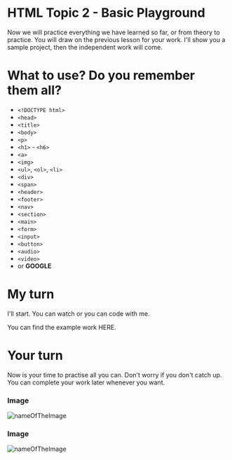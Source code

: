 # HTML Topic 2 - Basic Playground

Now we will practice everything we have learned so far, or from theory to practice. You will draw on the previous lesson for your work. I'll show you a sample project, then the independent work will come. 

# What to use? Do you remember them all?

- `<!DOCTYPE html>`
- `<head>`
- `<title>`
- `<body>`
- `<p>`
- `<h1>` - `<h6>`
- `<a>`
- `<img>`
- `<ul>`, `<ol>`, `<li>`
- `<div>`
- `<span>`
- `<header>`
- `<footer>`
- `<nav>`
- `<section>`
- `<main>`
- `<form>`
- `<input>`
- `<button>`
- `<audio>`
- `<video>`
- or **GOOGLE**

# My turn

I'll start. You can watch or you can code with me.

You can find the example work HERE.

# Your turn

Now is your time to practise all you can. Don't worry if you don't catch up. You can complete your work later whenever you want.

### Image

![nameOfTheImage](insertURLhere)

### Image

![nameOfTheImage](insertURLhere)

